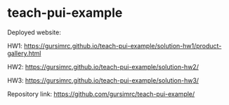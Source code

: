 # teach-pui-example

Deployed website: 

HW1: https://gursimrc.github.io/teach-pui-example/solution-hw1/product-gallery.html

HW2: https://gursimrc.github.io/teach-pui-example/solution-hw2/

HW3: https://gursimrc.github.io/teach-pui-example/solution-hw3/

Repository link: https://github.com/gursimrc/teach-pui-example/
